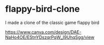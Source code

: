 # flappy-bird-clone
I made a clone of the classic game flappy bird

https://www.canva.com/design/DAE-NaHo4OE/EStnYDszqrPqW_I9UhqSgg/view
